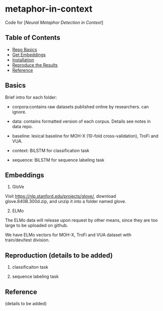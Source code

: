 # metaphor-in-context
Code for [_Neural Metaphor Detection in Context_] 

## Table of Contents
- [Repo Basics](#Basics)
- [Get Embeddings](#Embeddings)
- [Installation](#Installation)
- [Reproduce the Results](#Reproduction)
- [Reference](#Reference)

## Basics
Brief intro for each folder:

- corpora:contains raw datasets published online by researchers. can ignore.

- data: contains formatted version of each corpus. Details see notes in data repo.

- baseline: lexical baseline for MOH-X (10-fold cross-validation), TroFi and VUA.

- context: BiLSTM for classification task

- sequence: BiLSTM for sequence labeling task

## Embeddings
1. GloVe

Visit https://nlp.stanford.edu/projects/glove/, download glove.840B.300d.zip, and unzip it into a folder named glove.

2. ELMo

The ELMo data will release upon request by other means, since they are too large to be uploaded on github.

We have ELMo vectors for MOH-X, TroFi and VUA dataset with train/dev/test division. 

## Reproduction (details to be added)
1. classificaiton task

2. sequence labeling task


## Reference
(details to be added)

